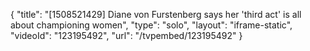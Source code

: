 {
    "title": "[1508521429] Diane von Furstenberg says her 'third act' is all about championing women",
    "type": "solo",
    "layout": "iframe-static",
    "videoId": "123195492",
    "url": "\/tvpembed\/123195492"
}